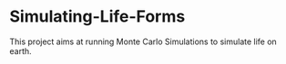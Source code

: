 # Simulating-Life-Forms
This project aims at running Monte Carlo Simulations to simulate life on earth.
